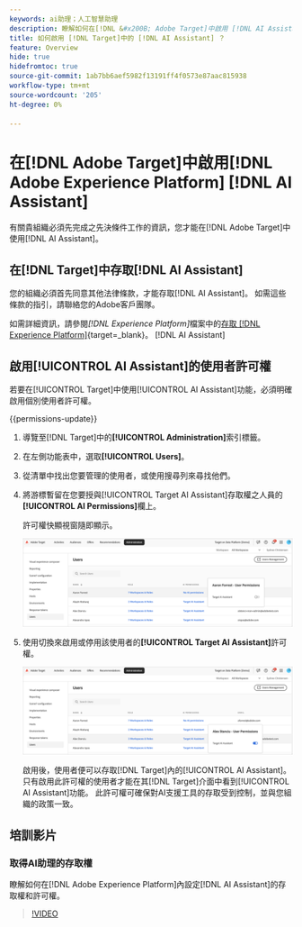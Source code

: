 ```yaml
---
keywords: ai助理；人工智慧助理
description: 瞭解如何在[!DNL &#x200B; Adobe Target]中啟用 [!DNL AI Assistant] 。
title: 如何啟用 [!DNL Target]中的 [!DNL AI Assistant] ？
feature: Overview
hide: true
hidefromtoc: true
source-git-commit: 1ab7bb6aef5982f13191ff4f0573e87aac815938
workflow-type: tm+mt
source-wordcount: '205'
ht-degree: 0%

---
```


# 在[!DNL Adobe Target]中啟用[!DNL Adobe Experience Platform] [!DNL AI Assistant]

有關貴組織必須先完成之先決條件工作的資訊，您才能在[!DNL Adobe Target]中使用[!DNL AI Assistant]。

## 在[!DNL Target]中存取[!DNL AI Assistant]

您的組織必須首先同意其他法律條款，才能存取[!DNL AI Assistant]。 如需這些條款的指引，請聯絡您的Adobe客戶團隊。

如需詳細資訊，請參閱&#x200B;*[!DNL Experience Platform]*&#x200B;檔案中的[存取 [!DNL Experience Platform]](https://experienceleague.adobe.com/en/docs/experience-platform/ai-assistant/access){target=_blank}。 [!DNL AI Assistant] 

## 啟用[!UICONTROL AI Assistant]的使用者許可權

若要在[!UICONTROL Target]中使用[!UICONTROL AI Assistant]功能，必須明確啟用個別使用者許可權。

{{permissions-update}}

1. 導覽至[!DNL Target]中的&#x200B;**[!UICONTROL Administration]**&#x200B;索引標籤。
1. 在左側功能表中，選取&#x200B;**[!UICONTROL Users]**。
1. 從清單中找出您要管理的使用者，或使用搜尋列來尋找他們。
1. 將游標暫留在您要授與[!UICONTROL Target AI Assistant]存取權之人員的&#x200B;**[!UICONTROL AI Permissions]**&#x200B;欄上。

   許可權快顯視窗隨即顯示。

   ![AI助理設定](/help/main/c-intro/assets/ai-pop-up2.png)

1. 使用切換來啟用或停用該使用者的&#x200B;**[!UICONTROL Target AI Assistant]**&#x200B;許可權。

   ![AI助理許可權快顯功能表](/help/main/c-intro/assets/ai-pop-up.png)

   啟用後，使用者便可以存取[!DNL Target]內的[!UICONTROL AI Assistant]。 只有啟用此許可權的使用者才能在其[!DNL Target]介面中看到[!UICONTROL AI Assistant]功能。 此許可權可確保對AI支援工具的存取受到控制，並與您組織的政策一致。

## 培訓影片

### 取得AI助理的存取權

瞭解如何在[!DNL Adobe Experience Platform]內設定[!DNL AI Assistant]的存取權和許可權。

>[!VIDEO](https://video.tv.adobe.com/v/3436470/?learn=on&#x26;enablevpops)
